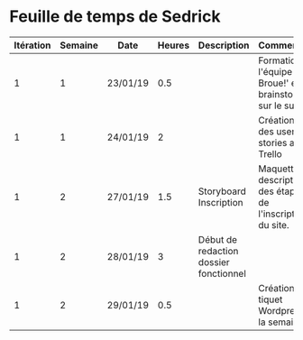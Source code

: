# Feuille de temps de Sedrick


 **Itération** | **Semaine** | **Date** | **Heures** | **Description** | **Commentaire**
---            |---          |---       |---         |---              |---            
1              | 1           | 23/01/19 | 0.5        |                 | Formation de l'équipe 'Ça Broue!' et brainstorm sur le sujet
1              | 1           | 24/01/19 | 2          |                 | Création du des user stories avec Trello
1              | 2           | 27/01/19 | 1.5        | Storyboard Inscription | Maquette et description des étapes de l'inscription du site.
1              | 2           | 28/01/19 | 3          | Début de redaction dossier fonctionnel | 
1              | 2           | 29/01/19 | 0.5        |                 | Création tiquet Wordpress de la semaine 1
